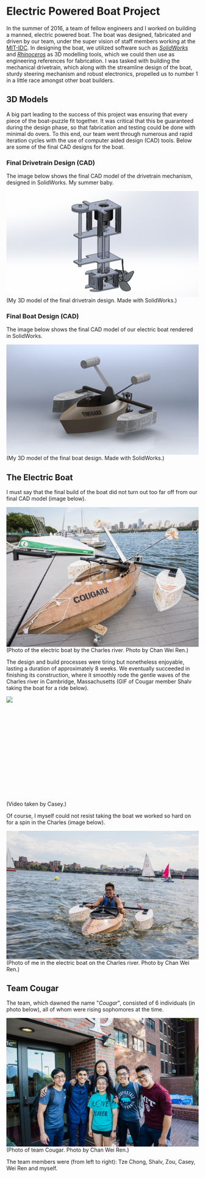 # Electric Powered Boat Project

In the summer of 2016, a team of fellow engineers and I worked on building a manned, electric powered boat. The boat was designed, fabricated and driven by our team, under the super vision of staff members working at the [MIT-IDC](https://innovation.mit.edu/resource/international-design-center/). In designing the boat, we utilized software such as [*SolidWorks*](https://www.solidworks.com/) and [*Rhinoceros*](https://www.rhino3d.com/) as 3D modelling tools, which we could then use as engineering references for fabrication. I was tasked with building the mechanical drivetrain, which along with the streamline design of the boat, sturdy steering mechanism and robust electronics, propelled us to number 1 in a little race amongst other boat builders. 

## 3D Models

A big part leading to the success of this project was ensuring that every piece of the boat-puzzle fit together. It was critical that this be guaranteed during the design phase, so that fabrication and testing could be done with minimal do overs. To this end, our team went through numerous and rapid iteration cycles with the use of computer aided design (CAD) tools. Below are some of the final CAD designs for the boat.  

### Final Drivetrain Design (CAD)

The image below shows the final CAD model of the drivetrain mechanism, designed in SolidWorks. My summer baby.

<img align="left" src="Final%20drive%20train.PNG" width="600">
<br/><br/><br/><br/><br/><br/><br/><br/><br/><br/><br/><br/><br/><br/><br/><br/>
(My 3D model of the final drivetrain design. Made with SolidWorks.)  

### Final Boat Design (CAD)

The image below shows the final CAD model of our electric boat rendered in SolidWorks. 

<img align="left" src="CougarX_CAD.JPG" width="600">
<br/><br/><br/><br/><br/><br/><br/><br/><br/><br/><br/><br/><br/><br/><br/><br/>
(My 3D model of the final boat design. Made with SolidWorks.)  

## The Electric Boat

I must say that the final build of the boat did not turn out too far off from our final CAD model (image below).

<img align="left" src="CougarX.JPG"> 
(Photo of the electric boat by the Charles river. Photo by Chan Wei Ren.)
<br/>

The design and build processes were tiring but nonetheless enjoyable, lasting a duration of approximately 8 weeks. We eventually succeeded in finishing its construction, where it smoothly rode the gentle waves of the Charles river in Cambridge, Massachusetts (GIF of Cougar member Shalv taking the boat for a ride below).

<img align="left" src="Shalv_in_boat.gif"> 
<br/><br/><br/><br/><br/><br/><br/><br/><br/><br/><br/><br/><br/><br/><br/><br/>
(Video taken by Casey.)
<br/>

Of course, I myself could not resist taking the boat we worked so hard on for a spin in the Charles (image below).

<img align="left" src="me_in_boat.jpg"> 
(Photo of me in the electric boat on the Charles river. Photo by Chan Wei Ren.)

## Team Cougar

The team, which dawned the name "*Cougar*", consisted of 6 individuals (in photo below), all of whom were rising sophomores at the time. 

<img align="left" src="team_Cougar_photo.jpg"> 
(Photo of team Cougar. Photo by Chan Wei Ren.)

The team members were (from left to right): Tze Chong, Shalv, Zou, Casey, Wei Ren and myself.  
